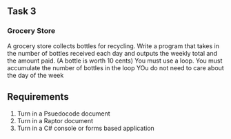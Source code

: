 ## Task 3 ##
### Grocery Store ###
A grocery store collects bottles for recycling. Write a program that takes in the number of bottles received each day and outputs the weekly total and the amount paid. (A bottle is worth 10 cents)
You must use a loop.
You must accumulate the number of bottles in the loop
YOu do not need to care about the day of the week

## Requirements ##
1. Turn in a Psuedocode document
2. Turn in a Raptor document
3. Turn in a C# console or forms based application
  
